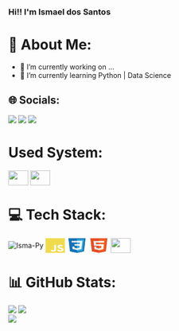 ### Hi!! I'm Ismael dos Santos


# 💫 About Me:
- 🔭 I’m currently working on ... <br>
- 🌱 I’m currently learning Python | Data Science <br>

## 🌐 Socials:
  <a href="https://instagram.com/el.__isma" target="_blank"><img src="https://img.shields.io/badge/-Instagram-%23E4405F?style=for-the-badge&logo=instagram&logoColor=white" target="_blank"></a>
  <a href = "mailto:ismaelshenrique11@gmail.com"><img src="https://img.shields.io/badge/-Gmail-%23333?style=for-the-badge&logo=gmail&logoColor=white" target="_blank"></a>
  <a href="https://linkedin.com/in/ismael-dos-santos" target="_blank"><img src="https://img.shields.io/badge/-LinkedIn-%230077B5?style=for-the-badge&logo=linkedin&logoColor=white" target="_blank"></a>

# Used System:
<section style="display: inline_block">
  <img align="center" height="30" width="40" src="https://cdn.jsdelivr.net/gh/devicons/devicon/icons/linux/linux-original.svg">
  <img align="center" height="30" width="40" src="https://cdn.jsdelivr.net/gh/devicons/devicon/icons/windows8/windows8-original.svg">
</section>

# 💻 Tech Stack:
  <section style="display: inline_block">
  
  <img align="center" alt="Isma-Py" height="30" width="40" src="https://cdn.jsdelivr.net/gh/devicons/devicon/icons/python/python-original.svg" />        
  <img align="center" alt="Isma-Js" height="30" width="40" src="https://raw.githubusercontent.com/devicons/devicon/master/icons/javascript/javascript-plain.svg">
  <img align="center" alt="Isma-CSS" height="30" width="40" src="https://raw.githubusercontent.com/devicons/devicon/master/icons/css3/css3-original.svg">
  <img align="center" alt="Isma-HTML" height="30" width="40" src="https://raw.githubusercontent.com/devicons/devicon/master/icons/html5/html5-original.svg">
  <img align="center" height="30" width="40" src= "https://cdn.jsdelivr.net/gh/devicons/devicon/icons/c/c-original.svg">
  </section>
  
# 📊 GitHub Stats:
![](https://github-readme-stats.vercel.app/api?username=ismaelsantos1&theme=radical&hide_border=false&include_all_commits=false&count_private=false)
![](https://github-readme-streak-stats.herokuapp.com/?user=ismaelsantos1&theme=radical&hide_border=false)
<br>
![](https://github-readme-stats.vercel.app/api/top-langs/?username=ismaelsantos1&theme=radical&hide_border=false&include_all_commits=false&count_private=false&layout=compact)


